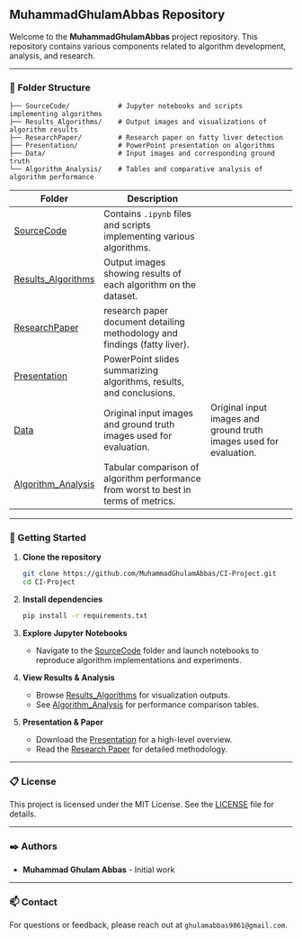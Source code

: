 ## MuhammadGhulamAbbas Repository

Welcome to the **MuhammadGhulamAbbas** project repository. This repository contains various components related to algorithm development, analysis, and research.

---

### 📂 Folder Structure

```
├── SourceCode/            # Jupyter notebooks and scripts implementing algorithms
├── Results_Algorithms/    # Output images and visualizations of algorithm results
├── ResearchPaper/         # Research paper on fatty liver detection
├── Presentation/          # PowerPoint presentation on algorithms
├── Data/                  # Input images and corresponding ground truth
└── Algorithm_Analysis/    # Tables and comparative analysis of algorithm performance
```

| Folder                                                                                                                                                                                                | Description                                                                         |                                                                    |
| ----------------------------------------------------------------------------------------------------------------------------------------------------------------------------------------------------- | ----------------------------------------------------------------------------------- | ------------------------------------------------------------------ |
| [SourceCode](https://github.com/MuhammadGhulamAbbas/CI-Project/tree/main/SourceCode)                                                                                                                  | Contains `.ipynb` files and scripts implementing various algorithms.                |                                                                    |
| [Results\_Algorithms](https://github.com/MuhammadGhulamAbbas/CI-Project/tree/main/Results/Algorthims)                                                                                                 | Output images showing results of each algorithm on the dataset.                     |                                                                    |
| [ResearchPaper](https://github.com/MuhammadGhulamAbbas/CI-Project/blob/main/Research%20Paper/Fatty_Liver_Level_Recognition_Using_Particle_Swarm_optimization_PSO_Image_Segmentation_and_Analysis.pdf) |  research paper document detailing methodology and findings (fatty liver).     |                                                                    |
| [Presentation](https://github.com/MuhammadGhulamAbbas/CI-Project/blob/main/Presentation/CI%20PROJECT%20PRESENTATION.pptx)                                                                             | PowerPoint slides summarizing algorithms, results, and conclusions.                 |                                                                    |
| [Data](https://github.com/MuhammadGhulamAbbas/CI-Project/tree/main/Data)                                                                                                                              | Original input images and ground truth images used for evaluation.                  | Original input images and ground truth images used for evaluation. |
| [Algorithm\_Analysis](https://github.com/MuhammadGhulamAbbas/CI-Project/tree/main/Algorthim%20Analysis)                                                                                               | Tabular comparison of algorithm performance from worst to best in terms of metrics. |                                                                    |

---

### 🚀 Getting Started

1. **Clone the repository**

   ```bash
   git clone https://github.com/MuhammadGhulamAbbas/CI-Project.git
   cd CI-Project
   ```

2. **Install dependencies**

   ```bash
   pip install -r requirements.txt
   ```

3. **Explore Jupyter Notebooks**

   * Navigate to the [SourceCode](https://github.com/MuhammadGhulamAbbas/CI-Project/tree/main/SourceCode) folder and launch notebooks to reproduce algorithm implementations and experiments.

4. **View Results & Analysis**

   * Browse [Results\_Algorithms](https://github.com/MuhammadGhulamAbbas/CI-Project/tree/main/Results/Algorthims) for visualization outputs.
   * See [Algorithm\_Analysis](https://github.com/MuhammadGhulamAbbas/CI-Project/tree/main/Algorthim%20Analysis) for performance comparison tables.

5. **Presentation & Paper**

   * Download the [Presentation](https://github.com/MuhammadGhulamAbbas/CI-Project/blob/main/Presentation/CI%20PROJECT%20PRESENTATION.pptx) for a high-level overview.
   * Read the [Research Paper](https://github.com/MuhammadGhulamAbbas/CI-Project/blob/main/Research%20Paper/Fatty_Liver_Level_Recognition_Using_Particle_Swarm_optimization_PSO_Image_Segmentation_and_Analysis.pdf) for detailed methodology.

---

### 📋 License

This project is licensed under the MIT License. See the [LICENSE](LICENSE) file for details.

---

### ✒️ Authors

* **Muhammad Ghulam Abbas** - Initial work

---

### 📫 Contact

For questions or feedback, please reach out at `ghulamabbas9861@gmail.com`.


